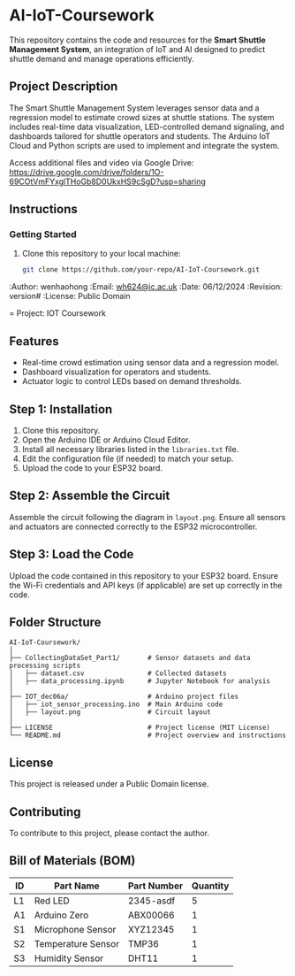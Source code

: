 # AI-IoT-Coursework

This repository contains the code and resources for the **Smart Shuttle Management System**, an integration of IoT and AI designed to predict shuttle demand and manage operations efficiently.

## Project Description

The Smart Shuttle Management System leverages sensor data and a regression model to estimate crowd sizes at shuttle stations. The system includes real-time data visualization, LED-controlled demand signaling, and dashboards tailored for shuttle operators and students. The Arduino IoT Cloud and Python scripts are used to implement and integrate the system.

Access additional files and video via Google Drive: https://drive.google.com/drive/folders/1O-69COtVmFYxglTHoGb8D0UkxHS9cSgD?usp=sharing

## Instructions

### Getting Started
1. Clone this repository to your local machine:
   ```bash
   git clone https://github.com/your-repo/AI-IoT-Coursework.git

:Author: wenhaohong
:Email: wh624@ic.ac.uk
:Date: 06/12/2024
:Revision: version#
:License: Public Domain

= Project: IOT Coursework

## Features
- Real-time crowd estimation using sensor data and a regression model.
- Dashboard visualization for operators and students.
- Actuator logic to control LEDs based on demand thresholds.

## Step 1: Installation
1. Clone this repository.
2. Open the Arduino IDE or Arduino Cloud Editor.
3. Install all necessary libraries listed in the `libraries.txt` file.
4. Edit the configuration file (if needed) to match your setup.
5. Upload the code to your ESP32 board.

## Step 2: Assemble the Circuit
Assemble the circuit following the diagram in `layout.png`. Ensure all sensors and actuators are connected correctly to the ESP32 microcontroller.

## Step 3: Load the Code
Upload the code contained in this repository to your ESP32 board. Ensure the Wi-Fi credentials and API keys (if applicable) are set up correctly in the code.

## Folder Structure
```
AI-IoT-Coursework/
│
├── CollectingDataSet_Part1/       # Sensor datasets and data processing scripts
│   ├── dataset.csv                # Collected datasets
│   ├── data_processing.ipynb      # Jupyter Notebook for analysis
│
├── IOT_dec06a/                    # Arduino project files
│   ├── iot_sensor_processing.ino  # Main Arduino code
│   ├── layout.png                 # Circuit layout
│
├── LICENSE                        # Project license (MIT License)
└── README.md                      # Project overview and instructions
```

## License
This project is released under a Public Domain license.

## Contributing
To contribute to this project, please contact the author.

## Bill of Materials (BOM)
| ID   | Part Name         | Part Number | Quantity |
|------|-------------------|-------------|----------|
| L1   | Red LED           | 2345-asdf   | 5        |
| A1   | Arduino Zero      | ABX00066    | 1        |
| S1   | Microphone Sensor | XYZ12345    | 1        |
| S2   | Temperature Sensor| TMP36       | 1        |
| S3   | Humidity Sensor   | DHT11       | 1        
